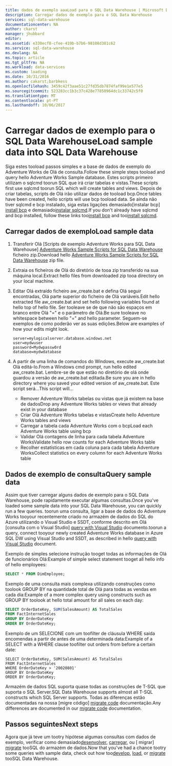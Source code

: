 ```yaml
---
title: dados de exemplo aaaLoad para o SQL Data Warehouse | Microsoft Docs
description: Carregar dados de exemplo para o SQL Data Warehouse
services: sql-data-warehouse
documentationcenter: NA
author: ckarst
manager: jhubbard
editor: 
ms.assetid: e338ecf8-cfee-419b-b7b6-98108d381c62
ms.service: sql-data-warehouse
ms.devlang: NA
ms.topic: article
ms.tgt_pltfrm: NA
ms.workload: data-services
ms.custom: loading
ms.date: 10/31/2016
ms.author: cakarst;barbkess
ms.openlocfilehash: 3459c42f3aae51c27fd35db7874faf99e1e577e5
ms.sourcegitcommit: 523283cc1b3c37c428e77850964dc1c33742c5f0
ms.translationtype: MT
ms.contentlocale: pt-PT
ms.lasthandoff: 10/06/2017
---
```

# <a name="load-sample-data-into-sql-data-warehouse"></a><span data-ttu-id="d352a-103">Carregar dados de exemplo para o SQL Data Warehouse</span><span class="sxs-lookup"><span data-stu-id="d352a-103">Load sample data into SQL Data Warehouse</span></span>
<span data-ttu-id="d352a-104">Siga estes tooload passos simples e a base de dados de exemplo do Adventure Works de Olá de consulta.</span><span class="sxs-lookup"><span data-stu-id="d352a-104">Follow these simple steps tooload and query hello Adventure Works Sample database.</span></span> <span data-ttu-id="d352a-105">Estes scripts primeiro utilizam o sqlcmd toorun SQL que irá criar tabelas e vistas.</span><span class="sxs-lookup"><span data-stu-id="d352a-105">These scripts first use sqlcmd toorun SQL which will create tables and views.</span></span> <span data-ttu-id="d352a-106">Depois de criar tabelas, scripts de Olá irão utilizar dados de tooload bcp.</span><span class="sxs-lookup"><span data-stu-id="d352a-106">Once tables have been created, hello scripts will use bcp tooload data.</span></span>  <span data-ttu-id="d352a-107">Se ainda não tiver sqlcmd e bcp instalado, siga estas ligações demasiado[instalar bcp] [ install bcp] e demasiado[instalar sqlcmd][install sqlcmd].</span><span class="sxs-lookup"><span data-stu-id="d352a-107">If you don't already have sqlcmd and bcp installed, follow these links too[install bcp][install bcp] and too[install sqlcmd][install sqlcmd].</span></span>

## <a name="load-sample-data"></a><span data-ttu-id="d352a-108">Carregar dados de exemplo</span><span class="sxs-lookup"><span data-stu-id="d352a-108">Load sample data</span></span>
1. <span data-ttu-id="d352a-109">Transferir Olá [Scripts de exemplo Adventure Works para SQL Data Warehouse] [ Adventure Works Sample Scripts for SQL Data Warehouse] ficheiro zip.</span><span class="sxs-lookup"><span data-stu-id="d352a-109">Download hello [Adventure Works Sample Scripts for SQL Data Warehouse][Adventure Works Sample Scripts for SQL Data Warehouse] zip file.</span></span>
2. <span data-ttu-id="d352a-110">Extraia os ficheiros de Olá do diretório de tooa zip transferido na sua máquina local.</span><span class="sxs-lookup"><span data-stu-id="d352a-110">Extract hello files from downloaded zip tooa directory on your local machine.</span></span>
3. <span data-ttu-id="d352a-111">Editar Olá extraído ficheiro aw_create.bat e defina Olá seguir encontradas, Olá parte superior do ficheiro de Olá variáveis.</span><span class="sxs-lookup"><span data-stu-id="d352a-111">Edit hello extracted file aw_create.bat and set hello following variables found at hello top of hello file.</span></span>  <span data-ttu-id="d352a-112">Ser tooleave se de que não são espaços em branco entre Olá "=" e o parâmetro de Olá.</span><span class="sxs-lookup"><span data-stu-id="d352a-112">Be sure tooleave no whitespace between hello "=" and hello parameter.</span></span>  <span data-ttu-id="d352a-113">Seguem-se exemplos de como poderão ver as suas edições.</span><span class="sxs-lookup"><span data-stu-id="d352a-113">Below are examples of how your edits might look.</span></span>
   
    ```
    server=mylogicalserver.database.windows.net
    user=mydwuser
    password=Mydwpassw0rd
    database=mydwdatabase
    ```
4. <span data-ttu-id="d352a-114">A partir de uma linha de comandos do Windows, execute aw_create.bat Olá editá-lo.</span><span class="sxs-lookup"><span data-stu-id="d352a-114">From a Windows cmd prompt, run hello edited aw_create.bat.</span></span>  <span data-ttu-id="d352a-115">Lembre-se de que estão no diretório de olá onde guardou a versão de aw_create.bat editada.</span><span class="sxs-lookup"><span data-stu-id="d352a-115">Be sure you are in hello directory where you saved your edited version of aw_create.bat.</span></span>
   <span data-ttu-id="d352a-116">Este script será...</span><span class="sxs-lookup"><span data-stu-id="d352a-116">This script will...</span></span>
   
   * <span data-ttu-id="d352a-117">Remover Adventure Works tabelas ou vistas que já existem na base de dados</span><span class="sxs-lookup"><span data-stu-id="d352a-117">Drop any Adventure Works tables or views that already exist in your database</span></span>
   * <span data-ttu-id="d352a-118">Criar Olá Adventure Works tabelas e vistas</span><span class="sxs-lookup"><span data-stu-id="d352a-118">Create hello Adventure Works tables and views</span></span>
   * <span data-ttu-id="d352a-119">Carregar a tabela cada Adventure Works com o bcp</span><span class="sxs-lookup"><span data-stu-id="d352a-119">Load each Adventure Works table using bcp</span></span>
   * <span data-ttu-id="d352a-120">Validar Olá contagens de linha para cada tabela Adventure Works</span><span class="sxs-lookup"><span data-stu-id="d352a-120">Validate hello row counts for each Adventure Works table</span></span>
   * <span data-ttu-id="d352a-121">Recolher estatísticas em cada coluna para cada tabela Adventure Works</span><span class="sxs-lookup"><span data-stu-id="d352a-121">Collect statistics on every column for each Adventure Works table</span></span>

## <a name="query-sample-data"></a><span data-ttu-id="d352a-122">Dados de exemplo de consulta</span><span class="sxs-lookup"><span data-stu-id="d352a-122">Query sample data</span></span>
<span data-ttu-id="d352a-123">Assim que tiver carregar alguns dados de exemplo para o SQL Data Warehouse, pode rapidamente executar algumas consultas.</span><span class="sxs-lookup"><span data-stu-id="d352a-123">Once you've loaded some sample data into your SQL Data Warehouse, you can quickly run a few queries.</span></span>  <span data-ttu-id="d352a-124">toorun uma consulta, ligar a base de dados do Adventure Works tooyour recentemente criado no armazém de dados do SQL do Azure utilizando o Visual Studio e SSDT, conforme descrito em Olá [consulta com o Visual Studio] [ query with Visual Studio] documento.</span><span class="sxs-lookup"><span data-stu-id="d352a-124">toorun a query, connect tooyour newly created Adventure Works database in Azure SQL DW using Visual Studio and SSDT, as described in hello [query with Visual Studio][query with Visual Studio] document.</span></span>

<span data-ttu-id="d352a-125">Exemplo de simples selecione instrução tooget todas as informações de Olá de funcionários Olá:</span><span class="sxs-lookup"><span data-stu-id="d352a-125">Example of simple select statement tooget all hello info of hello employees:</span></span>

```sql
SELECT * FROM DimEmployee;
```

<span data-ttu-id="d352a-126">Exemplo de uma consulta mais complexa utilizando construções como toolook GROUP BY na quantidade total de Olá para todas as vendas em cada dia:</span><span class="sxs-lookup"><span data-stu-id="d352a-126">Example of a more complex query using constructs such as GROUP BY toolook at hello total amount for all sales on each day:</span></span>

```sql
SELECT OrderDateKey, SUM(SalesAmount) AS TotalSales
FROM FactInternetSales
GROUP BY OrderDateKey
ORDER BY OrderDateKey;
```

<span data-ttu-id="d352a-127">Exemplo de um SELECIONE com um toofilter de cláusula WHERE saída encomendas a partir de antes de uma determinada data:</span><span class="sxs-lookup"><span data-stu-id="d352a-127">Example of a SELECT with a WHERE clause toofilter out orders from before a certain date:</span></span>

```
SELECT OrderDateKey, SUM(SalesAmount) AS TotalSales
FROM FactInternetSales
WHERE OrderDateKey > '20020801'
GROUP BY OrderDateKey
ORDER BY OrderDateKey;
```

<span data-ttu-id="d352a-128">Armazém de dados SQL suporta quase todas as construções de T-SQL que suporta o SQL Server.</span><span class="sxs-lookup"><span data-stu-id="d352a-128">SQL Data Warehouse supports almost all T-SQL constructs which SQL Server supports.</span></span>  <span data-ttu-id="d352a-129">Todas as diferenças estão documentadas na nossa [migre código] [ migrate code] documentação.</span><span class="sxs-lookup"><span data-stu-id="d352a-129">Any differences are documented in our [migrate code][migrate code] documentation.</span></span>

## <a name="next-steps"></a><span data-ttu-id="d352a-130">Passos seguintes</span><span class="sxs-lookup"><span data-stu-id="d352a-130">Next steps</span></span>
<span data-ttu-id="d352a-131">Agora que já teve um tootry hipótese algumas consultas com dados de exemplo, verificar como demasiado[desenvolver][develop], [carregar][load], ou [ migrar] [ migrate] tooSQL do armazém de dados.</span><span class="sxs-lookup"><span data-stu-id="d352a-131">Now that you've had a chance tootry some queries with sample data, check out how too[develop][develop], [load][load], or [migrate][migrate] tooSQL Data Warehouse.</span></span>

<!--Image references-->

<!--Article references-->
[migrate]: sql-data-warehouse-overview-migrate.md
[develop]: sql-data-warehouse-overview-develop.md
[load]: sql-data-warehouse-overview-load.md
[query with Visual Studio]: sql-data-warehouse-query-visual-studio.md
[migrate code]: sql-data-warehouse-migrate-code.md
[install bcp]: sql-data-warehouse-load-with-bcp.md
[install sqlcmd]: sql-data-warehouse-get-started-connect-sqlcmd.md

<!--Other Web references-->
[Adventure Works Sample Scripts for SQL Data Warehouse]: https://migrhoststorage.blob.core.windows.net/sqldwsample/AdventureWorksSQLDW2012.zip
